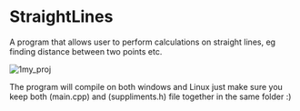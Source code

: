 # StraightLines
A program that allows user to perform calculations on straight lines, eg finding distance between two points etc.

![1my_proj](https://user-images.githubusercontent.com/91114837/149006490-c904f3ec-8d79-4f91-9aec-2a6888d94445.png)


The program will compile on both windows and Linux just make sure you keep both (main.cpp) and (suppliments.h) file together in the same folder :)
